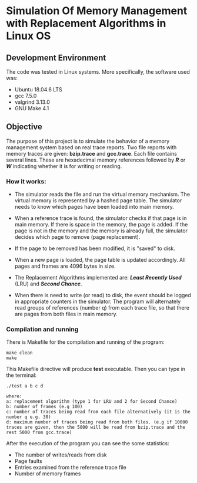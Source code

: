# Simulation Of Memory Management with Replacement Algorithms in Linux OS


## Development Environment

The code was tested in Linux systems. More specifically, the software used was:
* Ubuntu 18.04.6 LTS
* gcc 7.5.0
* valgrind 3.13.0
* GNU Make 4.1

## Objective
The purpose of this project is to simulate the behavior of a memory management system based on real trace reports. Two file reports with memory traces are given: **bzip.trace** and **gcc.trace**. Each file contains several lines. These are hexadecimal memory references followed by ***R*** or ***W*** indicating whether it is for writing or reading.

### How it works:
* The simulator reads the file and run the virtual memory mechanism. The virtual memory is represented by a hashed page table. The simulator needs to know which pages have been loaded into main memory. 

* When a reference trace is found, the simulator checks if that page is in main memory. If there is space in the memory, the page is added. If the page is not in the memory and the memory is already full, the simulator decides which page to remove (page replacement). 

* If the page to be removed has been modified, it is "saved" to disk. 

* When a new page is loaded, the page table is updated accordingly. All pages and frames are 4096 bytes in size. 

* The Replacement Algorithms implemented are: ***Least Recently Used*** (LRU) and ***Second Chance***.

* When there is need to write (or read) to disk, the event should be logged in appropriate counters in the simulator. The program will alternately read groups of references (number q) from each trace file, so that there are pages from both files in main memory.


### Compilation and running

There is Makefile for the compilation and running of the program:

```
make clean
make
```
This Makefile directive will produce **test** executable.
Then you can type in the terminal:

```
./test a b c d 

where: 
a: replacement algorithm (type 1 for LRU and 2 for Second Chance)
b: number of frames (e.g 100)
c: number of traces being read from each file alternatively (it is the number q e.g. 30)
d: maximum number of traces being read from both files. (e.g if 10000 traces are given, then the 5000 will be read from bzip.trace and the rest 5000 from gcc.trace) 
```
After the execution of the program you can see the some statistics:

* The number of writes/reads from disk
* Page faults
* Entries examined from the reference trace file
* Number of memory frames